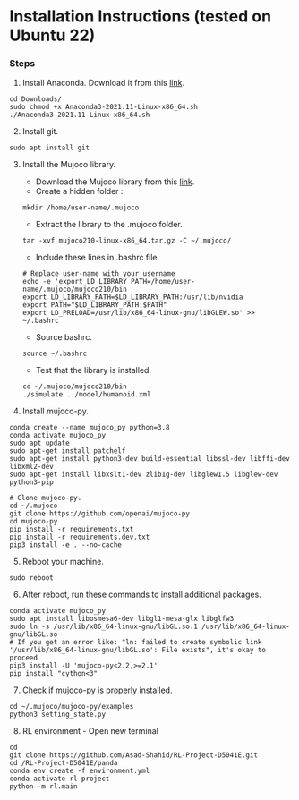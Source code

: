 # Installation Instructions (tested on Ubuntu 22)

### Steps
1. Install Anaconda. Download it from this [link](https://repo.anaconda.com/archive/Anaconda3-2021.11-Linux-x86_64.sh).
```
cd Downloads/
sudo chmod +x Anaconda3-2021.11-Linux-x86_64.sh
./Anaconda3-2021.11-Linux-x86_64.sh
```

2. Install git.
```
sudo apt install git
```

3. Install the Mujoco library.

    * Download the Mujoco library from this [link](https://mujoco.org/download/mujoco210-linux-x86_64.tar.gz).
    * Create a hidden folder :
    ```
    mkdir /home/user-name/.mujoco
    ```
    * Extract the library to the .mujoco folder.
    ```
    tar -xvf mujoco210-linux-x86_64.tar.gz -C ~/.mujoco/
    ```
    * Include these lines in .bashrc file.
    ```
    # Replace user-name with your username
    echo -e 'export LD_LIBRARY_PATH=/home/user-name/.mujoco/mujoco210/bin 
    export LD_LIBRARY_PATH=$LD_LIBRARY_PATH:/usr/lib/nvidia 
    export PATH="$LD_LIBRARY_PATH:$PATH" 
    export LD_PRELOAD=/usr/lib/x86_64-linux-gnu/libGLEW.so' >> ~/.bashrc
    ```
    * Source bashrc.
    ```
    source ~/.bashrc
    ```
    * Test that the library is installed.
    ```
    cd ~/.mujoco/mujoco210/bin
    ./simulate ../model/humanoid.xml
    ```

4. Install mujoco-py.
```
conda create --name mujoco_py python=3.8
conda activate mujoco_py
sudo apt update
sudo apt-get install patchelf
sudo apt-get install python3-dev build-essential libssl-dev libffi-dev libxml2-dev  
sudo apt-get install libxslt1-dev zlib1g-dev libglew1.5 libglew-dev python3-pip

# Clone mujoco-py.
cd ~/.mujoco
git clone https://github.com/openai/mujoco-py
cd mujoco-py
pip install -r requirements.txt
pip install -r requirements.dev.txt
pip3 install -e . --no-cache
```
5. Reboot your machine.
```
sudo reboot
```
6. After reboot, run these commands to install additional packages.
```
conda activate mujoco_py
sudo apt install libosmesa6-dev libgl1-mesa-glx libglfw3
sudo ln -s /usr/lib/x86_64-linux-gnu/libGL.so.1 /usr/lib/x86_64-linux-gnu/libGL.so
# If you get an error like: "ln: failed to create symbolic link '/usr/lib/x86_64-linux-gnu/libGL.so': File exists", it's okay to proceed
pip3 install -U 'mujoco-py<2.2,>=2.1'
pip install "cython<3"
```
7. Check if mujoco-py is properly installed.
```
cd ~/.mujoco/mujoco-py/examples
python3 setting_state.py
```
8.  RL environment - Open new terminal
```
cd
git clone https://github.com/Asad-Shahid/RL-Project-D5041E.git
cd /RL-Project-D5041E/panda
conda env create -f environment.yml
conda activate rl-project
python -m rl.main
